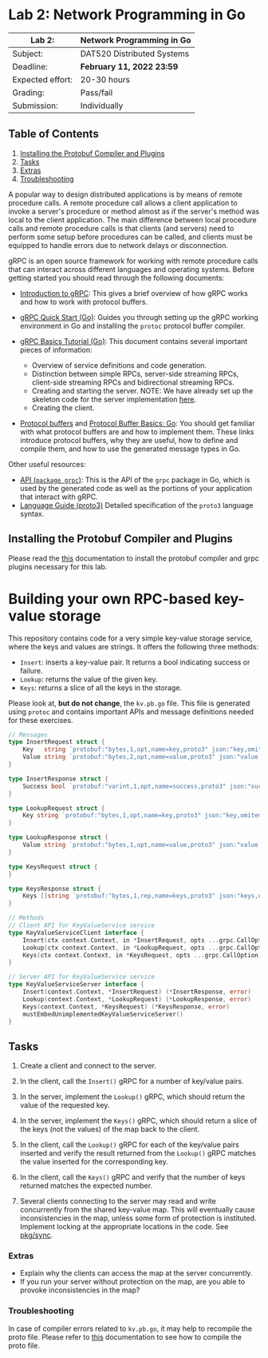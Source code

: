 # Lab 2: Network Programming in Go

| Lab 2: | Network Programming in Go |
| ---------------------    | --------------------- |
| Subject:                 | DAT520 Distributed Systems |
| Deadline:                | **February 11, 2022 23:59** |
| Expected effort:         | 20-30 hours |
| Grading:                 | Pass/fail |
| Submission:              | Individually |

## Table of Contents

1. [Installing the Protobuf Compiler and Plugins](#installing-the-protobuf-compiler-and-plugins)
2. [Tasks](#tasks)
3. [Extras](#extras)
4. [Troubleshooting](#troubleshooting)

A popular way to design distributed applications is by means of remote procedure calls.
A remote procedure call allows a client application to invoke a server's procedure or method almost as if the server's method was local to the client application.
The main difference between local procedure calls and remote procedure calls is that clients (and servers) need to perform some setup before procedures can be called, and clients must be equipped to handle errors due to network delays or disconnection.

gRPC is an open source framework for working with remote procedure calls that can interact across different languages and operating systems.
Before getting started you should read through the following documents:

- [Introduction to gRPC](https://grpc.io/docs/what-is-grpc/introduction/):
  This gives a brief overview of how gRPC works and how to work with protocol buffers.
- [gRPC Quick Start (Go)](https://grpc.io/docs/languages/go/quickstart/):
  Guides you through setting up the gRPC working environment in Go and installing the `protoc` protocol buffer compiler.
- [gRPC Basics Tutorial (Go)](https://grpc.io/docs/languages/go/basics/):
  This document contains several important pieces of information:

  - Overview of service definitions and code generation.
  - Distinction between simple RPCs, server-side streaming RPCs, client-side streaming RPCs and bidirectional streaming RPCs.
  - Creating and starting the server.
    NOTE: We have already set up the skeleton code for the server implementation [here](server/server.go).
  - Creating the client.

- [Protocol buffers](https://developers.google.com/protocol-buffers/) and [Protocol Buffer Basics: Go](https://developers.google.com/protocol-buffers/docs/gotutorial):
  You should get familiar with what protocol buffers are and how to implement them.
  These links introduce protocol buffers, why they are useful, how to define and compile them, and how to use the generated message types in Go.

Other useful resources:

- [API (`package grpc`)](https://pkg.go.dev/google.golang.org/grpc?tab=doc):
  This is the API of the `grpc` package in Go, which is used by the generated code as well as the portions of your application that interact with gRPC.
- [Language Guide (proto3)](https://developers.google.com/protocol-buffers/docs/proto3)
  Detailed specification of the `proto3` language syntax.

## Installing the Protobuf Compiler and Plugins

Please read the [this](proto.md) documentation to install the protobuf compiler and grpc plugins necessary for this lab.

# Building your own RPC-based key-value storage

This repository contains code for a very simple key-value storage
service, where the keys and values are strings.
It offers the following three methods:
  -   `Insert`: inserts a key-value pair. It returns a bool indicating success or failure.
  -   `Lookup`: returns the value of the given key.
  -   `Keys`: returns a slice of all the keys in the storage.

Please look at, **but do not change**, the `kv.pb.go` file.
This file is generated using `protoc` and contains important APIs and message definitions needed for these exercises.

```go
// Messages
type InsertRequest struct {
    Key   string `protobuf:"bytes,1,opt,name=key,proto3" json:"key,omitempty"`
    Value string `protobuf:"bytes,2,opt,name=value,proto3" json:"value,omitempty"`
}

type InsertResponse struct {
    Success bool `protobuf:"varint,1,opt,name=success,proto3" json:"success,omitempty"`
}

type LookupRequest struct {
    Key string `protobuf:"bytes,1,opt,name=key,proto3" json:"key,omitempty"`
}

type LookupResponse struct {
    Value string `protobuf:"bytes,1,opt,name=value,proto3" json:"value,omitempty"`
}

type KeysRequest struct {
}

type KeysResponse struct {
    Keys []string `protobuf:"bytes,1,rep,name=keys,proto3" json:"keys,omitempty"`
}

// Methods
// Client API for KeyValueService service
type KeyValueServiceClient interface {
	Insert(ctx context.Context, in *InsertRequest, opts ...grpc.CallOption) (*InsertResponse, error)
	Lookup(ctx context.Context, in *LookupRequest, opts ...grpc.CallOption) (*LookupResponse, error)
	Keys(ctx context.Context, in *KeysRequest, opts ...grpc.CallOption) (*KeysResponse, error)
}

// Server API for KeyValueService service
type KeyValueServiceServer interface {
	Insert(context.Context, *InsertRequest) (*InsertResponse, error)
	Lookup(context.Context, *LookupRequest) (*LookupResponse, error)
	Keys(context.Context, *KeysRequest) (*KeysResponse, error)
	mustEmbedUnimplementedKeyValueServiceServer()
}
```

## Tasks

1. Create a client and connect to the server.

2. In the client, call the `Insert()` gRPC for a number of key/value pairs.

3. In the server, implement the `Lookup()` gRPC, which should return the value of the requested key.

4. In the server, implement the `Keys()` gRPC, which should return a slice of the keys
(not the values) of the map back to the client.

5. In the client, call the `Lookup()` gRPC for each of the key/value pairs inserted and verify
the result returned from the `Lookup()` gRPC matches the value inserted for the corresponding key.

6. In the client, call the `Keys()` gRPC and verify that the number of keys returned matches
the expected number.

7. Several clients connecting to the server may read and write concurrently from the shared
key-value map. This will eventually cause inconsistencies in the map, unless some form of
protection is instituted. Implement locking at the appropriate locations
in the code. See [pkg/sync](http://golang.org/pkg/sync/).

### Extras

- Explain why the clients can access the map at the server concurrently.
- If you run your server without protection on the map, are you able to provoke inconsistencies in the map?

### Troubleshooting

In case of compiler errors related to `kv.pb.go`, it may help to recompile the proto file.
Please refer to [this](proto.md#Compiling_.proto_Files) documentation to see how to compile the proto file.
